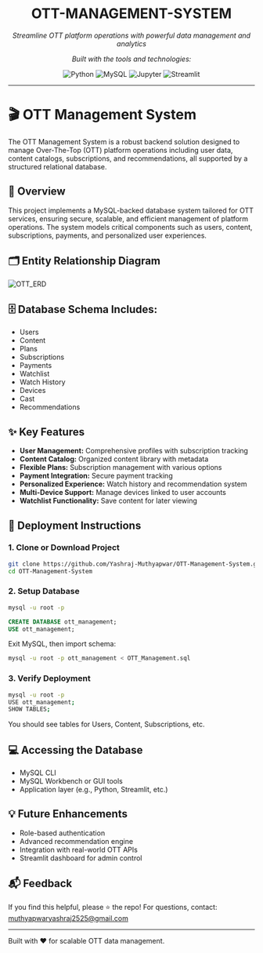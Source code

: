 <h1 align="center">OTT-MANAGEMENT-SYSTEM</h1>

<p align="center"><i>Streamline OTT platform operations with powerful data management and analytics</i></p>

<p align="center"><i>Built with the tools and technologies:</i></p>

<p align="center">
  <img src="https://img.shields.io/badge/Python-3776AB?logo=python&logoColor=white" alt="Python">
  <img src="https://img.shields.io/badge/MySQL-4479A1?logo=mysql&logoColor=white" alt="MySQL">
  <img src="https://img.shields.io/badge/Jupyter-F37626?logo=jupyter&logoColor=white" alt="Jupyter">
  <img src="https://img.shields.io/badge/Streamlit-FF4B4B?logo=streamlit&logoColor=white" alt="Streamlit">
</p>

---

# 🎬 OTT Management System

The OTT Management System is a robust backend solution designed to manage Over-The-Top (OTT) platform operations including user data, content catalogs, subscriptions, and recommendations, all supported by a structured relational database.

## 📖 Overview

This project implements a MySQL-backed database system tailored for OTT services, ensuring secure, scalable, and efficient management of platform operations. The system models critical components such as users, content, subscriptions, payments, and personalized user experiences.

## 🗂 Entity Relationship Diagram

![OTT_ERD](https://github.com/Yashraj-Muthyapwar/OTT-Management-System/assets/76719689/7984f1b7-3951-49ba-86ab-6c6039964983)

## 🗄 Database Schema Includes:
- Users
- Content
- Plans
- Subscriptions
- Payments
- Watchlist
- Watch History
- Devices
- Cast
- Recommendations

## ✨ Key Features
- **User Management:** Comprehensive profiles with subscription tracking
- **Content Catalog:** Organized content library with metadata
- **Flexible Plans:** Subscription management with various options
- **Payment Integration:** Secure payment tracking
- **Personalized Experience:** Watch history and recommendation system
- **Multi-Device Support:** Manage devices linked to user accounts
- **Watchlist Functionality:** Save content for later viewing

## 🚀 Deployment Instructions

### 1. Clone or Download Project
```bash
git clone https://github.com/Yashraj-Muthyapwar/OTT-Management-System.git
cd OTT-Management-System
```

### 2. Setup Database
```bash
mysql -u root -p
```
```sql
CREATE DATABASE ott_management;
USE ott_management;
```
Exit MySQL, then import schema:
```bash
mysql -u root -p ott_management < OTT_Management.sql
```

### 3. Verify Deployment
```bash
mysql -u root -p
USE ott_management;
SHOW TABLES;
```
You should see tables for Users, Content, Subscriptions, etc.

## 💻 Accessing the Database
- MySQL CLI
- MySQL Workbench or GUI tools
- Application layer (e.g., Python, Streamlit, etc.)

## 💡 Future Enhancements
- Role-based authentication
- Advanced recommendation engine
- Integration with real-world OTT APIs
- Streamlit dashboard for admin control

## 📬 Feedback
If you find this helpful, please ⭐ the repo! For questions, contact: muthyapwaryashraj2525@gmail.com

---
Built with ❤️ for scalable OTT data management.
